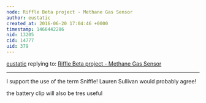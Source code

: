```yaml
---
node: Riffle Beta project - Methane Gas Sensor
author: eustatic
created_at: 2016-06-20 17:04:46 +0000
timestamp: 1466442286
nid: 13205
cid: 14777
uid: 379
---
```




[eustatic](../profile/eustatic) replying to: [Riffle Beta project - Methane Gas Sensor](../notes/Bob/06-17-2016/riffle-beta-project-methane-gas-sensor)

----
I support the use of the term Sniffle!  Lauren Sullivan would probably agree!  

the battery clip will also be tres useful